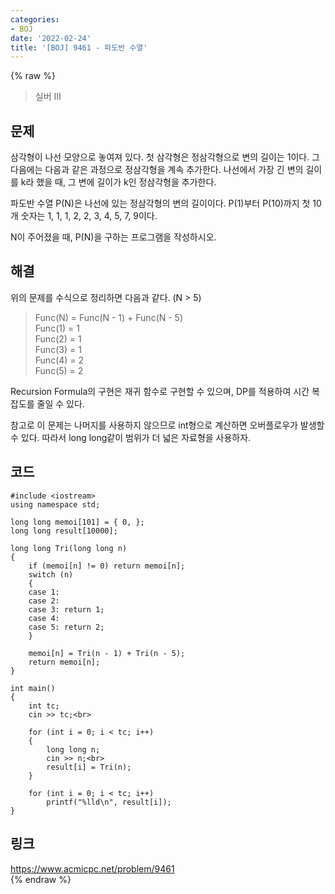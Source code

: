 ```yaml
---
categories:
- BOJ
date: '2022-02-24'
title: '[BOJ] 9461 - 파도반 수열'
---
```


{% raw %}
>실버 III

## 문제
삼각형이 나선 모양으로 놓여져 있다. 첫 삼각형은 정삼각형으로 변의 길이는 1이다. 그 다음에는 다음과 같은 과정으로 정삼각형을 계속 추가한다. 나선에서 가장 긴 변의 길이를 k라 했을 때, 그 변에 길이가 k인 정삼각형을 추가한다.

파도반 수열 P(N)은 나선에 있는 정삼각형의 변의 길이이다. P(1)부터 P(10)까지 첫 10개 숫자는 1, 1, 1, 2, 2, 3, 4, 5, 7, 9이다.

N이 주어졌을 때, P(N)을 구하는 프로그램을 작성하시오.

##  해결
위의 문제를 수식으로 정리하면 다음과 같다. (N > 5)<br>
> Func(N) = Func(N - 1) + Func(N - 5) <br>
> Func(1) = 1<br>
> Func(2) = 1<br>
> Func(3) = 1<br>
> Func(4) = 2<br>
> Func(5) = 2<br>

Recursion Formula의 구현은 재귀 함수로 구현할 수 있으며, DP를 적용하여 시간 복잡도를 줄일 수 있다.

참고로 이 문제는 나머지를 사용하지 않으므로 int형으로 계산하면 오버플로우가 발생할 수 있다. 따라서 long long같이 범위가 더 넓은 자료형을 사용하자.

## 코드
```
#include <iostream>
using namespace std;

long long memoi[101] = { 0, };
long long result[10000];

long long Tri(long long n)
{
	if (memoi[n] != 0) return memoi[n];
	switch (n)
	{
	case 1: 
	case 2:
	case 3: return 1;
	case 4:
	case 5: return 2;
	}

	memoi[n] = Tri(n - 1) + Tri(n - 5);
	return memoi[n];
}

int main()
{
	int tc;
	cin >> tc;<br>

	for (int i = 0; i < tc; i++)
	{
		long long n;
		cin >> n;<br>
		result[i] = Tri(n);
	}

	for (int i = 0; i < tc; i++)
		printf("%lld\n", result[i]);
}
```

## 링크
https://www.acmicpc.net/problem/9461<br>
{% endraw %}
